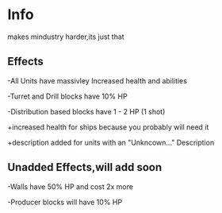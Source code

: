 # Info
makes mindustry harder,its just that

## Effects
-All Units have massivley Increased health and abilities

-Turret and Drill blocks have 10% HP

-Distribution based blocks have 1 - 2 HP (1 shot)


+increased health for ships because you probably will need it

+description added for units with an "Unkncown..." Description

## Unadded Effects,will add soon

-Walls have 50% HP and cost 2x more

-Producer blocks will have 10% HP

